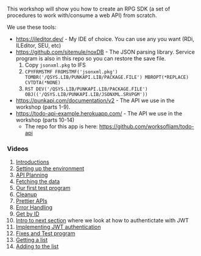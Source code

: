 This workshop will show you how to create an RPG SDK (a set of procedures to work with/consume a web API) from scratch.

We use these tools:

* https://ileditor.dev/ - My IDE of choice. You can use any you want (RDi, ILEditor, SEU, etc)
* https://github.com/sitemule/noxDB - The JSON parsing library. Service program is also in this repo so you can restore the save file.
  1. Copy `jsonxml.pkg` to IFS
  2. `CPYFRMSTMF FROMSTMF('jsonxml.pkg') TOMBR('/QSYS.LIB/PUNKAPI.LIB/PACKAGE.FILE') MBROPT(*REPLACE) CVTDTA(*NONE)`
  3. `RST DEV('/QSYS.LIB/PUNKAPI.LIB/PACKAGE.FILE') OBJ(('/QSYS.LIB/PUNKAPI.LIB/JSONXML.SRVPGM'))`
* https://punkapi.com/documentation/v2 - The API we use in the workshop (parts 1-9).
* https://todo-api-example.herokuapp.com/ - The API we use in the workshop (parts 10-14)
  * The repo for this app is here: https://github.com/worksofliam/todo-api

### Videos

1. [Introductions](https://www.youtube.com/watch?v=zTxgby0RxuY&list=PLNl31cqBafComzOAedzgOSNb7dlsDGvv5&index=2&t=0s)
2. [Setting up the environment](https://www.youtube.com/watch?v=QE_3MdCCNzo&list=PLNl31cqBafComzOAedzgOSNb7dlsDGvv5&index=3&t=0s)
3. [API Planning](https://www.youtube.com/watch?v=hUulbkmHpIM&list=PLNl31cqBafComzOAedzgOSNb7dlsDGvv5&index=4&t=0s)
4. [Fetching the data](https://www.youtube.com/watch?v=TWmYr2EI7uA&list=PLNl31cqBafComzOAedzgOSNb7dlsDGvv5&index=4)
5. [Our first test program](https://www.youtube.com/watch?v=3Op3eQlQoiA&list=PLNl31cqBafComzOAedzgOSNb7dlsDGvv5&index=5)
6. [Cleanup](https://www.youtube.com/watch?v=giiPqXiJFbI&list=PLNl31cqBafComzOAedzgOSNb7dlsDGvv5&index=7&t=0s)
7. [Prettier APIs](https://www.youtube.com/watch?v=B8qSJC21RSw&list=PLNl31cqBafComzOAedzgOSNb7dlsDGvv5&index=8&t=0s)
8. [Error Handling](https://www.youtube.com/watch?v=9X1Wu7IftrU&list=PLNl31cqBafComzOAedzgOSNb7dlsDGvv5&index=9&t=0s)
9. [Get by ID](https://www.youtube.com/watch?v=AZU6Pagb_hg&list=PLNl31cqBafComzOAedzgOSNb7dlsDGvv5&index=10&t=0s)
10. [Intro to next section](https://www.youtube.com/watch?v=WmuyNKsqKLM&list=PLNl31cqBafComzOAedzgOSNb7dlsDGvv5&index=11&t=0s) where we look at how to authentictate with JWT
11. [Implementing JWT authentication](https://www.youtube.com/watch?v=jdPFRp3pSu8&list=PLNl31cqBafComzOAedzgOSNb7dlsDGvv5&index=12&t=0s)
12. [Fixes and Test program](https://www.youtube.com/watch?v=kSfafhvBYxk&list=PLNl31cqBafComzOAedzgOSNb7dlsDGvv5&index=13&t=0s)
13. [Getting a list](https://www.youtube.com/watch?v=RgQT7cFNVaU&list=PLNl31cqBafComzOAedzgOSNb7dlsDGvv5&index=14&t=0s)
14. [Adding to the list](https://www.youtube.com/watch?v=Jil1gNCtZng&list=PLNl31cqBafComzOAedzgOSNb7dlsDGvv5&index=15&t=0s)
